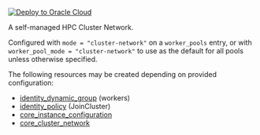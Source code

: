 [![Deploy to Oracle Cloud](https://oci-resourcemanager-plugin.plugins.oci.oraclecloud.com/latest/deploy-to-oracle-cloud.svg)](https://cloud.oracle.com/resourcemanager/stacks/create?zipUrl=https://objectstorage.ap-osaka-1.oraclecloud.com/p/Q6OAh5KR9V1vjHZpj0o_ZjI0nzcpejV5xYG_qwrv1F5Vx8EH6JlXtjiqjj3Bilow/n/hpc_limited_availability/b/tfoke/o/oke-workers-only.zip&zipUrlVariables={"worker_pool_mode":"Cluster%20Network","worker_pool_name":"oke-cluster-network","worker_shape":"BM.GPU.B4.8","worker_boot_volume_size":"200"})

<p>
A self-managed HPC Cluster Network.

Configured with `mode = "cluster-network"` on a `worker_pools` entry, or with `worker_pool_mode = "cluster-network"` to use as the default for all pools unless otherwise specified.
</p>

The following resources may be created depending on provided configuration:
* <a href=https://registry.terraform.io/providers/oracle/oci/latest/docs/resources/identity_dynamic_group>identity_dynamic_group</a> (workers)
* <a href=https://registry.terraform.io/providers/oracle/oci/latest/docs/resources/identity_policy>identity_policy</a> (JoinCluster)
* <a href=https://registry.terraform.io/providers/oracle/oci/latest/docs/resources/core_instance_configuration>core_instance_configuration</a>
* <a href=https://registry.terraform.io/providers/oracle/oci/latest/docs/resources/core_cluster_network>core_cluster_network</a>
